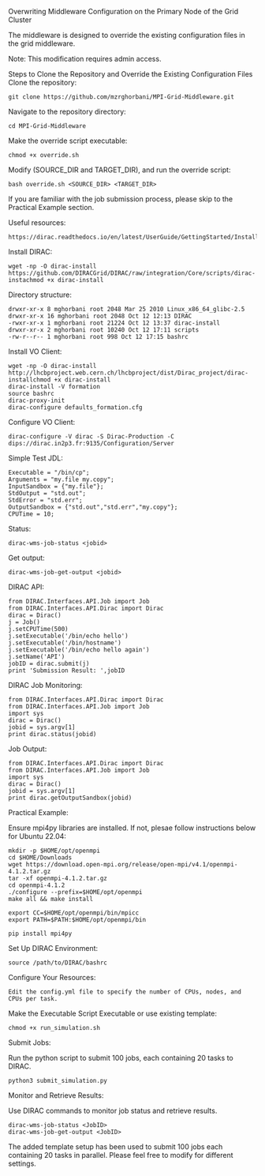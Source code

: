 Overwriting Middleware Configuration on the Primary Node of the Grid Cluster

The middleware is designed to override the existing configuration files in the grid middleware.

Note: This modification requires admin access.

Steps to Clone the Repository and Override the Existing Configuration Files
Clone the repository:

    git clone https://github.com/mzrghorbani/MPI-Grid-Middleware.git

Navigate to the repository directory:

    cd MPI-Grid-Middleware

Make the override script executable:

    chmod +x override.sh

Modify (SOURCE_DIR and TARGET_DIR), and run the override script:

    bash override.sh <SOURCE_DIR> <TARGET_DIR>

If you are familiar with the job submission process, please skip to the Practical Example section.

Useful resources:

    https://dirac.readthedocs.io/en/latest/UserGuide/GettingStarted/InstallingClient/index.html


Install DIRAC:

    wget -np -O dirac-install https://github.com/DIRACGrid/DIRAC/raw/integration/Core/scripts/dirac-instachmod +x dirac-install

Directory structure:

    drwxr-xr-x 8 mghorbani root 2048 Mar 25 2010 Linux_x86_64_glibc-2.5
    drwxr-xr-x 16 mghorbani root 2048 Oct 12 12:13 DIRAC
    -rwxr-xr-x 1 mghorbani root 21224 Oct 12 13:37 dirac-install
    drwxr-xr-x 2 mghorbani root 10240 Oct 12 17:11 scripts
    -rw-r--r-- 1 mghorbani root 998 Oct 12 17:15 bashrc

Install VO Client:

    wget -np -O dirac-install http://lhcbproject.web.cern.ch/lhcbproject/dist/Dirac_project/dirac-installchmod +x dirac-install
    dirac-install -V formation
    source bashrc
    dirac-proxy-init
    dirac-configure defaults_formation.cfg

Configure VO Client:

    dirac-configure -V dirac -S Dirac-Production -C dips://dirac.in2p3.fr:9135/Configuration/Server

Simple Test JDL:

    Executable = "/bin/cp";
    Arguments = "my.file my.copy";
    InputSandbox = {"my.file"};
    StdOutput = "std.out";
    StdError = "std.err";
    OutputSandbox = {"std.out","std.err","my.copy"};
    CPUTime = 10;

Status:

    dirac-wms-job-status <jobid>

Get output:

    dirac-wms-job-get-output <jobid>

DIRAC API:

    from DIRAC.Interfaces.API.Job import Job
    from DIRAC.Interfaces.API.Dirac import Dirac
    dirac = Dirac()
    j = Job()
    j.setCPUTime(500)
    j.setExecutable('/bin/echo hello')
    j.setExecutable('/bin/hostname')
    j.setExecutable('/bin/echo hello again')
    j.setName('API')
    jobID = dirac.submit(j)
    print 'Submission Result: ',jobID

DIRAC Job Monitoring:

    from DIRAC.Interfaces.API.Dirac import Dirac
    from DIRAC.Interfaces.API.Job import Job
    import sys
    dirac = Dirac()
    jobid = sys.argv[1]
    print dirac.status(jobid)

Job Output:

    from DIRAC.Interfaces.API.Dirac import Dirac
    from DIRAC.Interfaces.API.Job import Job
    import sys
    dirac = Dirac()
    jobid = sys.argv[1]
    print dirac.getOutputSandbox(jobid)

Practical Example:

Ensure mpi4py libraries are installed. If not, plesae follow instructions below for Ubuntu 22.04:

    mkdir -p $HOME/opt/openmpi
    cd $HOME/Downloads
    wget https://download.open-mpi.org/release/open-mpi/v4.1/openmpi-4.1.2.tar.gz
    tar -xf openmpi-4.1.2.tar.gz
    cd openmpi-4.1.2
    ./configure --prefix=$HOME/opt/openmpi
    make all && make install

    export CC=$HOME/opt/openmpi/bin/mpicc
    export PATH=$PATH:$HOME/opt/openmpi/bin

    pip install mpi4py

Set Up DIRAC Environment:

    source /path/to/DIRAC/bashrc

Configure Your Resources:

    Edit the config.yml file to specify the number of CPUs, nodes, and CPUs per task.

Make the Executable Script Executable or use existing template:

    chmod +x run_simulation.sh

Submit Jobs:

Run the python script to submit 100 jobs, each containing 20 tasks to DIRAC.

    python3 submit_simulation.py

Monitor and Retrieve Results:

Use DIRAC commands to monitor job status and retrieve results.

    dirac-wms-job-status <JobID>
    dirac-wms-job-get-output <JobID>

The added template setup has been used to submit 100 jobs each containing 20 tasks in parallel. Please feel free to modify for different settings.

